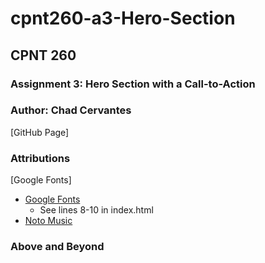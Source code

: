# cpnt260-a3-Hero-Section
## CPNT 260
### Assignment 3: Hero Section with a Call-to-Action
### Author: Chad Cervantes 
[GitHub Page]

### Attributions
[Google Fonts]
- [Google Fonts](https://fonts.google.com/)
  - See lines 8-10 in index.html
- [Noto Music](https://fonts.google.com/noto/specimen/Noto+Music?query=music)
### Above and Beyond
